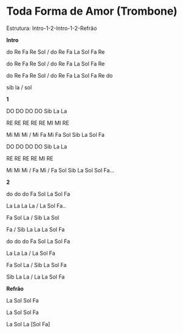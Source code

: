 # **Toda Forma de Amor (Trombone)**

Estrutura: Intro-1-2-Intro-1-2-Refrão

**Intro**

do Re Fa Re Sol / do Re Fa La Sol Fa Re

do Re Fa Re Sol / do Re Fa La Sol Fa Re

do Re Fa Re Sol / do Re Fa La Sol Fa Re do

sib la / sol

**1**

DO DO DO DO Sib La La

RE RE RE RE RE MI MI RE

Mi Mi Mi / Mi Fa Mi Fa Sol Sib La Sol Fa

DO DO DO DO Sib La La

RE RE RE RE MI RE

Mi Mi Mi / Fa Mi / Fa Sol Sib La Sol Sol Fa...

**2**

do do do Fa Sol La Sol Fa

La La La La / La Sol Fa..

Fa Sol La / Sib La Sol

Fa / Sib La La La Sol Fa

do do do Fa Sol La Sol Fa

La La La / La Sol Fa

Fa Sol La / Sib La Sol Fa

Sib La La / La La Sol Fa

**Refrão**

La Sol Sol Fa

La Sol Sol Fa

La Sol La \[Sol Fa\]